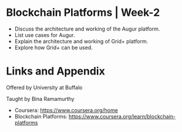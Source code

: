 # Blockchain Platforms | Week-2

* Discuss the architecture and working of the Augur platform.
* List use cases for Augur.
* Explain the architecture and working of Grid+ platform.
* Explore how Grid+ can be used.

Links and Appendix
========================================================
Offered by University at Buffalo

Taught by Bina Ramamurthy


- Coursera: https://www.coursera.org/home
- Blockchain Platforms: https://www.coursera.org/learn/blockchain-platforms
